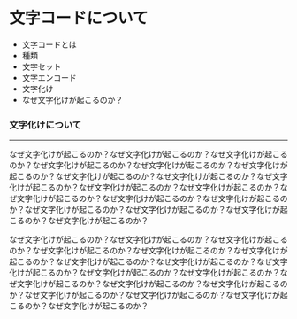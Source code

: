# 文字コードについて

* 文字コードとは
* 種類
* 文字セット
* 文字エンコード
* 文字化け
* なぜ文字化けが起こるのか？  

### 文字化けについて
-------------------------
なぜ文字化けが起こるのか？なぜ文字化けが起こるのか？なぜ文字化けが起こるのか？なぜ文字化けが起こるのか？なぜ文字化けが起こるのか？なぜ文字化けが起こるのか？なぜ文字化けが起こるのか？なぜ文字化けが起こるのか？なぜ文字化けが起こるのか？なぜ文字化けが起こるのか？なぜ文字化けが起こるのか？なぜ文字化けが起こるのか？なぜ文字化けが起こるのか？なぜ文字化けが起こるのか？なぜ文字化けが起こるのか？なぜ文字化けが起こるのか？なぜ文字化けが起こるのか？なぜ文字化けが起こるのか？

なぜ文字化けが起こるのか？なぜ文字化けが起こるのか？なぜ文字化けが起こるのか？なぜ文字化けが起こるのか？なぜ文字化けが起こるのか？なぜ文字化けが起こるのか？なぜ文字化けが起こるのか？なぜ文字化けが起こるのか？なぜ文字化けが起こるのか？なぜ文字化けが起こるのか？なぜ文字化けが起こるのか？なぜ文字化けが起こるのか？なぜ文字化けが起こるのか？なぜ文字化けが起こるのか？なぜ文字化けが起こるのか？なぜ文字化けが起こるのか？なぜ文字化けが起こるのか？なぜ文字化けが起こるのか？

